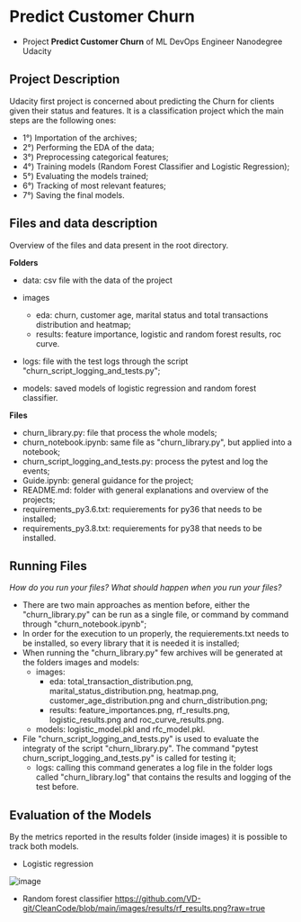# Predict Customer Churn

- Project **Predict Customer Churn** of ML DevOps Engineer Nanodegree Udacity

## Project Description
Udacity first project is concerned about predicting the Churn for clients given their status and features.
It is a classification project which the main steps are the following ones:

- 1°) Importation of the archives;
- 2°) Performing the EDA of the data;
- 3°) Preprocessing categorical features;
- 4°) Training models (Random Forest Classifier and Logistic Regression);
- 5°) Evaluating the models trained;
- 6°) Tracking of most relevant features;
- 7°) Saving the final models.

## Files and data description
Overview of the files and data present in the root directory.

**Folders**
- data: csv file with the data of the project

- images
  - eda: churn, customer age, marital status and total transactions distribution and heatmap;
  - results: feature importance, logistic and random forest results, roc curve.

- logs: file with the test logs through the script "churn_script_logging_and_tests.py";

- models: saved models of logistic regression and random forest classifier.

**Files**
- churn_library.py: file that process the whole models;
- churn_notebook.ipynb: same file as "churn_library.py", but applied into a notebook;
- churn_script_logging_and_tests.py: process the pytest and log the events;
- Guide.ipynb: general guidance for the project;
- README.md: folder with general explanations and overview of the projects;
- requirements_py3.6.txt: requierements for py36 that needs to be installed;
- requirements_py3.8.txt: requierements for py38 that needs to be installed.


## Running Files
*How do you run your files? What should happen when you run your files?*
  - There are two main approaches as mention before, either the "churn_library.py" can be run as a single file, or command by command through "churn_notebook.ipynb";
  - In order for the execution to un properly, the requierements.txt needs to be installed, so every library that it is needed it is installed;
  - When running the "churn_library.py" few archives will be generated at the folders images and models:
    - images:
      - eda: total_transaction_distribution.png, marital_status_distribution.png, heatmap.png, customer_age_distribution.png and churn_distribution.png;
      - results: feature_importances.png, rf_results.png, logistic_results.png and roc_curve_results.png.
    - models: logistic_model.pkl and rfc_model.pkl.
  - File "churn_script_logging_and_tests.py" is used to evaluate the integraty of the script "churn_library.py". The command "pytest churn_script_logging_and_tests.py" is called for testing it;
    - logs: calling this command generates a log file in the folder logs called "churn_library.log" that contains the results and logging of the test before.

## Evaluation of the Models
By the metrics reported in the results folder (inside images) it is possible to track both models.
- Logistic regression

![image](https://github.com/VD-git/CleanCode/assets/85261454/bfd12631-77bb-4cff-84a9-60ded437d90a)
- Random forest classifier
https://github.com/VD-git/CleanCode/blob/main/images/results/rf_results.png?raw=true





